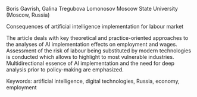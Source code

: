 Boris Gavrish, Galina Tregubova
Lomonosov Moscow State University (Moscow, Russia)

Consequences of artificial intelligence implementation for labour market 

The article deals with key theoretical and practice-oriented approaches to the analyses of AI implementation effects on employment and wages. Assessment of the risk of labour being substituted by modern technologies is conducted which allows to highlight to most vulnerable industries. Multidirectional essence of AI implementation and the need for deep analysis prior to policy-making are emphasized.

Keywords: artificial intelligence, digital technologies, Russia, economy, employment
